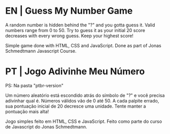 # EN | Guess My Number Game

A random number is hidden behind the "?" and you gotta guess it. Valid numbers range from 0 to 50. Try to guess it as your initial 20 score decreases with every wrong guess. Keep your highest score!

Simple game done with HTML, CSS and JavaScript. Done as part of Jonas Schmedtmann Javascript Course.


# PT | Jogo Adivinhe Meu Número

PS: Na pasta "ptbr-version"

Um número aleatório está escondido atrás do símbolo de "?" e você precisa adivinhar qual é. Números válidos vão de 0 até 50. A cada palpite errado, sua pontuação inicial de 20 decresce uma unidade. Tente manter a pontuação mais alta!

Jogo simples feito em HTML, CSS e JavaScript. Feito como parte do curso de Javascript do Jonas Schmedtmann.

